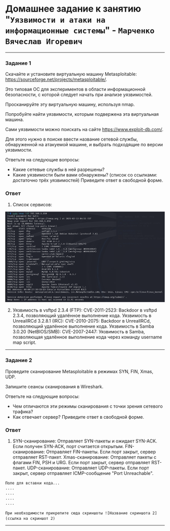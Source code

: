 # Домашнее задание к занятию "`Уязвимости и атаки на информационные системы`" - `Марченко Вячеслав Игоревич`

---

### Задание 1

Скачайте и установите виртуальную машину Metasploitable: https://sourceforge.net/projects/metasploitable/.

Это типовая ОС для экспериментов в области информационной безопасности, с которой следует начать при анализе уязвимостей.

Просканируйте эту виртуальную машину, используя nmap.

Попробуйте найти уязвимости, которым подвержена эта виртуальная машина.

Сами уязвимости можно поискать на сайте https://www.exploit-db.com/.

Для этого нужно в поиске ввести название сетевой службы, обнаруженной на атакуемой машине, и выбрать подходящие по версии уязвимости.

Ответьте на следующие вопросы:
- Какие сетевые службы в ней разрешены?
- Какие уязвимости были вами обнаружены? (список со ссылками: достаточно трёх уязвимостей)
Приведите ответ в свободной форме.

### Ответ

1. Список сервисов:

![services](https://github.com/Takarigua/sys-pattern-homework13-01/blob/8792023af11a68ee541f6256364582950e9261a9/img/Task%201-1.png)

2. Уязвимость в vsftpd 2.3.4 (FTP): CVE-2011-2523: Backdoor в vsftpd 2.3.4, позволяющий удалённое выполнение кода. Уязвимость в UnrealIRCd 3.2.8.1 (IRC): CVE-2010-2075: Backdoor в UnrealIRCd, позволяющий удалённое выполнение кода. Уязвимость в Samba 3.0.20 (NetBIOS/SMB): CVE-2007-2447: Уязвимость в Samba, позволяющая удалённое выполнение кода через команду username map script.

---

### Задание 2

Проведите сканирование Metasploitable в режимах SYN, FIN, Xmas, UDP.

Запишите сеансы сканирования в Wireshark.

Ответьте на следующие вопросы:
- Чем отличаются эти режимы сканирования с точки зрения сетевого трафика?
- Как отвечает сервер?
Приведите ответ в свободной форме.

### Ответ
1. SYN-сканирование: Отправляет SYN-пакеты и ожидает SYN-ACK. Если получен SYN-ACK, порт считается открытым.
FIN-сканирование: Отправляет FIN-пакеты. Если порт закрыт, сервер отправляет RST-пакет.
Xmas-сканирование: Отправляет пакеты с флагами FIN, PSH и URG. Если порт закрыт, сервер отправляет RST-пакет.
UDP-сканирование: Отправляет UDP-пакеты. Если порт закрыт, сервер отправляет ICMP-сообщение "Port Unreachable".

```
Поле для вставки кода...
....
....
....
....
```

`При необходимости прикрепитe сюда скриншоты
![Название скриншота 2](ссылка на скриншот 2)`


---

